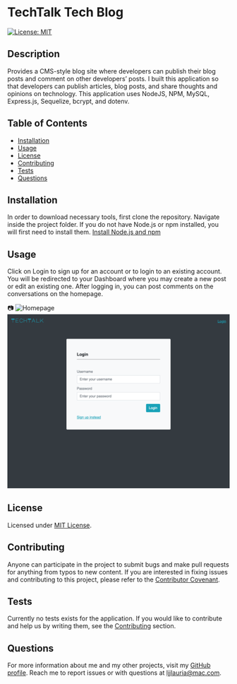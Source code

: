 # TechTalk Tech Blog
  [![License: MIT](https://img.shields.io/badge/License-MIT-yellow.svg)](https://opensource.org/licenses/MIT)

  ## Description
  Provides a CMS-style blog site where developers can publish their blog posts and comment on other developers’ posts. I built this application so that developers can publish articles, blog posts, and share thoughts and opinions on technology. This application uses NodeJS, NPM, MySQL, Express.js, Sequelize, bcrypt, and dotenv.

  ## Table of Contents
  * [Installation](#installation)
  * [Usage](#usage)
  * [License](#license)
  * [Contributing](#contributing)
  * [Tests](#tests)
  * [Questions](#questions)
  
  ## Installation
  In order to download necessary tools, first clone the repository. Navigate inside the project folder. If you do not have Node.js or npm installed, you will first need to install them.
  [Install Node.js and npm](https://docs.npmjs.com/downloading-and-installing-node-js-and-npm)

  ## Usage
  Click on Login to sign up for an account or to login to an existing account. You will be redirected to your Dashboard where you may create a new post or edit an existing one. After logging in, you can post comments on the conversations on the homepage.

  :camera: 
  ![Homepage](public/images/desktop.png)
  ![Login](public/images/login.png)

  ## License
  Licensed under [MIT License](https://spdx.org/licenses/MIT.html).

  ## Contributing
  Anyone can participate in the project to submit bugs and make pull requests for anything from typos to new content.
  If you are interested in fixing issues and contributing to this project, please refer to the [Contributor Covenant](https://www.contributor-covenant.org/).

  ## Tests
  Currently no tests exists for the application. 
  If you would like to contribute and help us by writing them, see the [Contributing](#contributing) section.

  ## Questions
  For more information about me and my other projects, visit my [GitHub profile](https://github.com/LindseyJeeJan).
  Reach me to report issues or with questions at [ljjlauria@mac.com](mailto:ljjlauria@mac.com).
